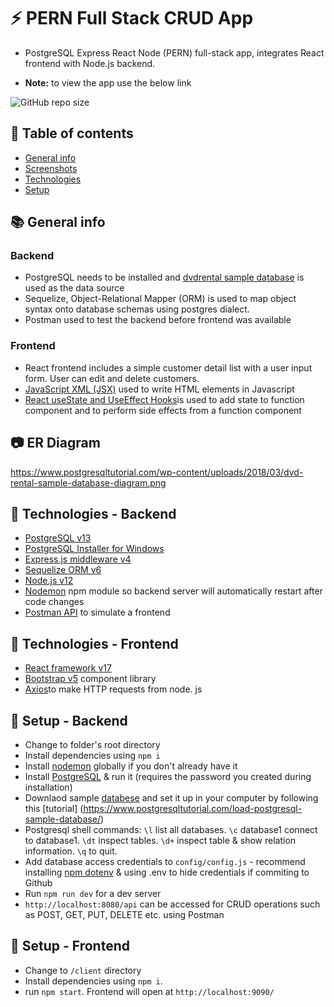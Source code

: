 # :zap: PERN Full Stack CRUD App

* PostgreSQL Express React Node (PERN) full-stack app, integrates React frontend with Node.js backend.

* **Note:** to view the app use the below link

![GitHub repo size](https://dvd-rental-pern-stack.herokuapp.com/)

## :page_facing_up: Table of contents

* [General info](#general-info)
* [Screenshots](#ER-Diagram)
* [Technologies](#technologies)
* [Setup](#setup)

## :books: General info

### Backend

* PostgreSQL needs to be installed and [dvdrental sample database](https://www.postgresqltutorial.com/postgresql-sample-database/) is used as the data source
* Sequelize,  Object-Relational Mapper (ORM) is used to map object syntax onto database schemas using postgres dialect.
* Postman used to test the backend before frontend was available

### Frontend

* React frontend includes a simple customer detail list with a user input form. User can edit and delete customers.
* [JavaScript XML (JSX)](https://reactjs.org/docs/introducing-jsx.html) used to write HTML elements in Javascript
* [React useState and UseEffect Hooks](https://reactjs.org/docs/hooks-intro.html)is used to add state to function component and to perform side effects from a function component 

## :camera: ER Diagram

https://www.postgresqltutorial.com/wp-content/uploads/2018/03/dvd-rental-sample-database-diagram.png

## :signal_strength: Technologies - Backend

* [PostgreSQL v13](https://www.postgresql.org/)
* [PostgreSQL Installer for Windows](https://www.postgresqltutorial.com/install-postgresql/)
* [Express.js middleware v4](https://expressjs.com/)
* [Sequelize ORM v6](https://sequelize.org/)
* [Node.js v12](https://nodejs.org/es/)
* [Nodemon](https://www.npmjs.com/package/nodemon) npm module so backend server will automatically restart after code changes
* [Postman API](https://www.postman.com/downloads/) to simulate a frontend

## :signal_strength: Technologies - Frontend

* [React framework v17](https://reactjs.org/)
* [Bootstrap v5](https://getbootstrap.com/) component library
* [Axios](https://axios-http.com/)to make HTTP requests from node. js

## :floppy_disk: Setup - Backend

* Change to folder's root directory
* Install dependencies using `npm i`
* Install [nodemon](https://www.npmjs.com/package/nodemon) globally if you don't already have it
* Install [PostgreSQL](https://www.postgresql.org/) & run it (requires the password you created during installation)
* Downlaod sample [databese](https://www.postgresqltutorial.com/wp-content/uploads/2019/05/dvdrental.zip) and set it up in your computer by following this [tutorial]  (https://www.postgresqltutorial.com/load-postgresql-sample-database/)
* Postgresql shell commands: `\l` list all databases. `\c` database1 connect to database1. `\dt` inspect tables. `\d+` inspect table & show relation information. `\q` to quit.
* Add database access credentials to `config/config.js` - recommend installing [npm dotenv](https://www.npmjs.com/package/dotenv) & using .env to hide credentials if   commiting to Github
* Run `npm run dev` for a dev server
* `http://localhost:8080/api` can be accessed for CRUD operations such as POST, GET, PUT, DELETE etc. using Postman

## :floppy_disk: Setup - Frontend

* Change to `/client` directory
* Install dependencies using `npm i`.
* run `npm start`. Frontend will open at `http://localhost:9090/`
